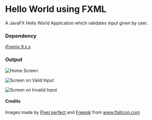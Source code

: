 # Hello World using FXML

A JavaFX Hello World Application which validates input given by user.

### Dependency
[jFoenix 9.x.x](https://github.com/jfoenixadmin/JFoenix)

### Output
![Home Screen](https://github.com/ankitbeniwal/100-ways-to-print-HelloWorld-in-java/blob/Hello-World-with-UI-in-FXML/programs/HelloWorld_FXML/extras/home.png)

![Screen on Valid Input](https://github.com/ankitbeniwal/100-ways-to-print-HelloWorld-in-java/blob/Hello-World-with-UI-in-FXML/programs/HelloWorld_FXML/extras/correct-input.png)

![Screen on Invalid Input](https://github.com/ankitbeniwal/100-ways-to-print-HelloWorld-in-java/blob/Hello-World-with-UI-in-FXML/programs/HelloWorld_FXML/extras/wrong-input.png)

#### Credits
Images made by <a href="https://www.flaticon.com/authors/pixel-perfect" title="Pixel perfect">Pixel perfect</a> and <a href="https://www.flaticon.com/authors/freepik" title="Freepik">Freepik</a> from <a href="https://www.flaticon.com/" title="Flaticon"> www.flaticon.com</a>
